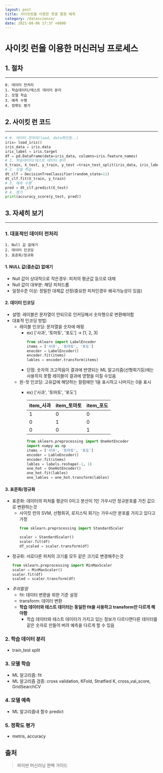 ```yaml
---
layout: post
title: 사이킷런을 이용한 붓꽃 품종 예측
category: /datascience/
date: 2021-08-06 17:37 +0800
---
```

# **사이킷 런을 이용한 머신러닝 프로세스**

## 1. 절차
----
```
0. 데이터 전처리
1. 학습데이터/테스트 데이터 분리
2. 모델 학습
3. 예측 수행
4. 정확도 평가
```
## 2. 사이킷 런 코드
----
```python
# 0. 데이터 전처리(load, data확인등..)
iris= load_iris()
iris_data = iris.data
iris_label = iris.target
df = pd.DataFrame(data=iris_data, columns=iris.feature_names)
# 1. 학습데이터/테스트 데이터 분리
X_train, X_test, y_train, y_test =train_test_split(iris_data, iris_label, test_size=0.2, random_state=11)
# 2. 모델 학습
dt_clf = DecisionTreeClassifier(random_state=11)
dt_clf.fit(X_train, y_train)
# 3. 예측 수행
pred = dt_clf.predict(X_test)
# 4. 평가
print(accuracy_score(y_test, pred))
```
## 3. 자세히 보기
---
### 1. 대표적인 데이터 전처리

```
1. Null 값 없애기
2. 데이터 인코딩
3. 표준화/정규화
```
#### 1. NULL 값(결손값) 없애기
- Null 값이 상대적으로 작은경우: 피처의 평균값 등으로 대체
- Null 값이 대부분: 해당 피처드롭
- 일정수준 이상: 정밀한 대체값 선정(중요한 피처인경우 왜곡가능성이 있음)
#### 2. 데이터 인코딩
- 설명: 레이블은 문자열이 안되므로 인커딩해서 숫자형으로 변환해야함
- 대표적 인코딩 방법:
    - 레이블 인코딩: 문자열을 숫자에 매핑
        - ex) ['사과', '토마토', '포도'] -> [1, 2, 3]
            ```python 
            from sklearn import LabelEncoder
            items = ['사과', '토마토', '포도']
            enocder = LabelEncoder()
            encoder.fit(items)
            lables = encoder.transform(items)
            ```
        - 단점: 숫자의 크고작음이 결과에 반영되는 ML 알고리즘(선형회기등)에는 사용하지 못함 레이블이 결과에 영향을 미칠 수있음         
    - 원-핫 인코딩: 고유값에 해당하는 컬럼에만 1을 표시하고 나머지는 0을 표시
        - ex) ['사과', '토마토', '포도']


            |item_사과|item_토마토|item_포도|
            |---------|-----------|--------|
            |1|0|0|
            |0|1|0|
            |0|0|1|


            ```python
            from sklearn.preprocessing import OneHotEncoder
            import numpy as np
            items = ['사과', '토마토', '포도']
            encoder = LableEncoder()
            encoder.fit(items)
            lables = labels.reshape(-1, 1)
            one_hot = OneHotEncoder()
            one_hot.fit(lables)
            one_lables = one_hot.transform(lables)
            ```

#### 3. 표준화/정규화
- 표준화: 데이터의 피처를 평균이 0이고 분산이 1인 가우시안 정규분포를 가진 값으로 변환하는것
    - 사이킷 런의 SVM, 선형회귀, 로지스틱 회기는 가우시안 분포를 가지고 있다고 가정
        ```python
        from sklearn.preprocessing import StandardScaler
        
        scaler = StandardScaler()
        scaler.fit(df)
        df_scaled = scaler.transform(df)
        ```
- 정규화: 서로다른 피처의 크기를 모두 같은 크기로 변경해주는것<br>
    ```python
    from sklearn.preprocessing import MinMaxScaler
    scaler = MinMaxScaler()
    scaler.fit(df)
    scaled = scaler.transform(df)
    ```
- *주의할점*
    - fit: 데이터 변환을 위한 기준 설정
    - transform: 데이터 변환
    - **학습 데이터와 테스트 데이터는 동일한 fit을 사용하고 transform만 다르게 해야함**
        - 학습 데이터와 테스트 데이터가 가지고 있는 정보가 다르다면다른 데이터를 같은 숫자로 만들어 버려 예측을 다르게 할 수 있음
        
### 2. 학습 데이터 분리

- train_test split

### 3. 모델 학습

- ML 알고리즘: fit
- ML 알고리즘 검증: cross validation, KFold, Stratfied K, cross_val_score, GridSearchCV

### 4. 모델 예측

- ML 알고리즘내 함수 predict

### 5. 정확도 평가

- metris, accuracy

## 출처

> 파이썬 머신러닝 완벽 가이드

